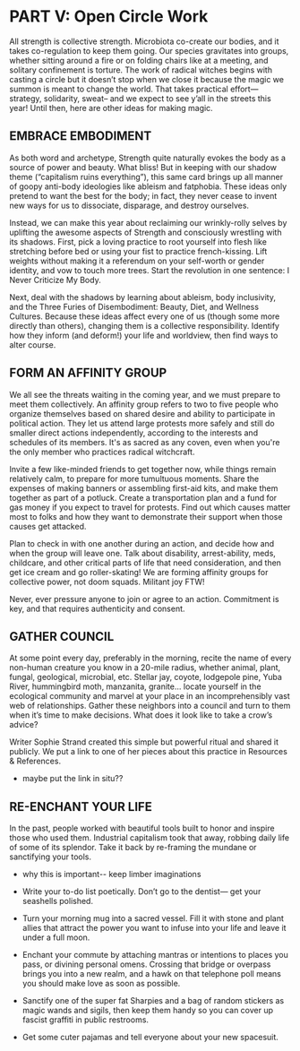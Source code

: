 # PART V: Open Circle Work

All strength is collective strength. Microbiota co-create our bodies, and it takes co-regulation to keep them going. Our species gravitates into groups, whether sitting around a fire or on folding chairs like at a meeting, and solitary confinement is torture. The work of radical witches begins with casting a circle but it doesn’t stop when we close it because the magic we summon is meant to change the world. That takes practical effort— strategy, solidarity, sweat– and we expect to see y’all in the streets this year! Until then, here are other ideas for making magic.

## EMBRACE EMBODIMENT

As both word and archetype, Strength quite naturally evokes the body as a source of power and beauty. What bliss! But in keeping with our shadow theme (“capitalism ruins everything”), this same card brings up all manner of goopy anti-body ideologies like ableism and fatphobia. These ideas only pretend to want the best for the body; in fact, they never cease to invent new ways for us to dissociate, disparage, and destroy ourselves.

Instead, we can make this year about reclaiming our wrinkly-rolly selves by uplifting the awesome aspects of Strength and consciously wrestling with its shadows. First, pick a loving practice to root yourself into flesh like stretching before bed or using your fist to practice french-kissing. Lift weights without making it a referendum on your self-worth or gender identity, and vow to touch more trees. Start the revolution in one sentence: I Never Criticize My Body.

Next, deal with the shadows by learning about ableism, body inclusivity, and the Three Furies of Disembodiment: Beauty, Diet, and Wellness Cultures. Because these ideas affect every one of us (though some more directly than others), changing them is a collective responsibility. Identify how they inform (and deform!) your life and worldview, then find ways to alter course.

## FORM AN AFFINITY GROUP

We all see the threats waiting in the coming year, and we must prepare to meet them collectively. An affinity group refers to two to five people who organize themselves based on shared desire and ability to participate in political action. They let us attend large protests more safely and still do smaller direct actions independently, according to the interests and schedules of its members. It's as sacred as any coven, even when you're the only member who practices radical witchcraft.

Invite a few like-minded friends to get together now, while things remain relatively calm, to prepare for more tumultuous moments. Share the expenses of making banners or assembling first-aid kits, and make them together as part of a potluck. Create a transportation plan and a fund for gas money if you expect to travel for protests. Find out which causes matter most to folks and how they want to demonstrate their support when those causes get attacked.

Plan to check in with one another during an action, and decide how and when the group will leave one. Talk about disability, arrest-ability, meds, childcare, and other critical parts of life that need consideration, and then get ice cream and go roller-skating! We are forming affinity groups for collective power, not doom squads. Militant joy FTW!

Never, ever pressure anyone to join or agree to an action. Commitment is key, and that requires authenticity and consent.

## GATHER COUNCIL

At some point every day, preferably in the morning, recite the name of every non-human creature you know in a 20-mile radius, whether animal, plant, fungal, geological, microbial, etc. Stellar jay, coyote, lodgepole pine, Yuba River, hummingbird moth, manzanita, granite… locate yourself in the ecological community and marvel at your place in an incomprehensibly vast web of relationships. Gather these neighbors into a council and turn to them when it’s time to make decisions. What does it look like to take a crow’s advice?

Writer Sophie Strand created this simple but powerful ritual and shared it publicly. We put a link to one of her pieces about this practice in Resources & References.

* maybe put the link in situ??

## RE-ENCHANT YOUR LIFE

In the past, people worked with beautiful tools built to honor and inspire those who used them. Industrial capitalism took that away, robbing daily life of some of its splendor. Take it back by re-framing the mundane or sanctifying your tools.

* why this is important-- keep limber imaginations

* Write your to-do list poetically. Don’t go to the dentist— get your seashells polished.
* Turn your morning mug into a sacred vessel. Fill it with stone and plant allies that attract the power you want to infuse into your life and leave it under a full moon.
* Enchant your commute by attaching mantras or intentions to places you pass, or divining personal omens. Crossing that bridge or overpass brings you into a new realm, and a hawk on that telephone poll means you should make love as soon as possible.
* Sanctify one of the super fat Sharpies and a bag of random stickers as magic wands and sigils, then keep them handy so you can cover up fascist graffiti in public restrooms.
* Get some cuter pajamas and tell everyone about your new spacesuit.
